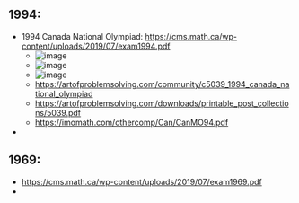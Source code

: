 

## 1994:
* 1994 Canada National Olympiad: https://cms.math.ca/wp-content/uploads/2019/07/exam1994.pdf
  * ![image](https://github.com/user-attachments/assets/f2b3651f-81d6-4a1e-b46c-ef7b727fd042)
  * ![image](https://github.com/user-attachments/assets/7707781b-e78d-40da-b164-08450460aced)
  * ![image](https://github.com/user-attachments/assets/23ab5656-1ab5-4313-8fb8-4f3e302a7a71)
  * <https://artofproblemsolving.com/community/c5039_1994_canada_national_olympiad>
  * <https://artofproblemsolving.com/downloads/printable_post_collections/5039.pdf>
  * https://imomath.com/othercomp/Can/CanMO94.pdf
* 

## 1969:
* https://cms.math.ca/wp-content/uploads/2019/07/exam1969.pdf
* 



